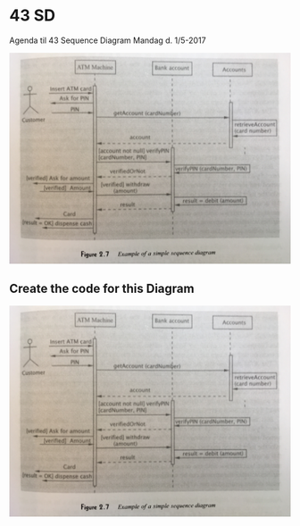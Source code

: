 # 43 SD
Agenda til 43 Sequence Diagram Mandag d. 1/5-2017

<img src="https://github.com/dat17v1/43_sd/blob/master/img/ATM_SD.JPG" width="600px">

## Create the code for this Diagram

<img src="https://github.com/dat17v1/43_sd/blob/master/img/ATM_SD.JPG" width="600px">
